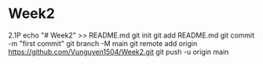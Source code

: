 # Week2
2.1P
echo "# Week2" >> README.md
git init
git add README.md
git commit -m "first commit"
git branch -M main
git remote add origin https://github.com/Vunguyen1504/Week2.git
git push -u origin main
